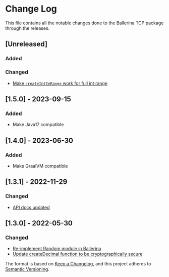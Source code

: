 # Change Log
This file contains all the notable changes done to the Ballerina TCP package through the releases.

## [Unreleased]

### Added

### Changed

- [Make `createIntInRange` work for full int range ](https://github.com/ballerina-platform/ballerina-standard-library/issues/4744)

## [1.5.0] - 2023-09-15

### Added
- Make Java17 compatible

## [1.4.0] - 2023-06-30

### Added
- Make GraalVM compatible

## [1.3.1] - 2022-11-29

### Changed
- [API docs updated](https://github.com/ballerina-platform/ballerina-standard-library/issues/3463)

## [1.3.0] - 2022-05-30

### Changed
- [Re-implement Random module in Ballerina](https://github.com/ballerina-platform/ballerina-standard-library/issues/2661)
- [Update createDecimal function to be cryptographically secure](https://github.com/ballerina-platform/ballerina-standard-library/issues/2876)

The format is based on [Keep a Changelog](https://keepachangelog.com/en/1.0.0/), and this project adheres to [Semantic Versioning](https://semver.org/spec/v2.0.0.html).
